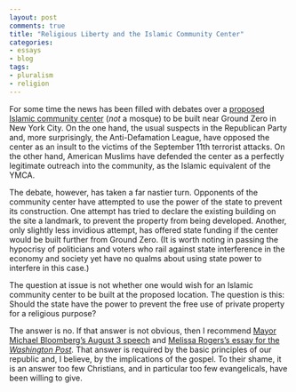 ```yaml
---
layout: post
comments: true
title: "Religious Liberty and the Islamic Community Center"
categories:
- essays
- blog
tags:
- pluralism
- religion
---
```


For some time the news has been filled with debates over a [proposed Islamic community center](http://www.religiondispatches.org/archive/politics/3079/no_space_for_american_islam/) (*not* a mosque) to be built near Ground Zero in New York City. On the one hand, the usual suspects in the Republican Party and, more surprisingly, the Anti-Defamation League, have opposed the center as an insult to the victims of the September 11th terrorist attacks. On the other hand, American Muslims have defended the center as a perfectly legitimate outreach into the community, as the Islamic equivalent of the YMCA.

<!--more-->

The debate, however, has taken a far nastier turn. Opponents of the community center have attempted to use the power of the state to prevent its construction. One attempt has tried to declare the existing building on the site a landmark, to prevent the property from being developed. Another, only slightly less invidious attempt, has offered state funding if the center would be built further from Ground Zero. (It is worth noting in passing the hypocrisy of politicians and voters who rail against state interference in the economy and society yet have no qualms about using state power to interfere in this case.)

The question at issue is not whether one would wish for an Islamic community center to be built at the proposed location. The question is this: Should the state have the power to prevent the free use of private property for a religious purpose?

The answer is no. If that answer is not obvious, then I recommend [Mayor Michael Bloomberg’s August 3 speech](http://www.america.gov/st/texttrans-english/2010/August/20100809155711su0.3215143.html) and [Melissa Rogers’s essay for the *Washington Post*](http://newsweek.washingtonpost.com/onfaith/eboo_patel/2010/08/gods_plan_americas_promise.html)*.* That answer is required by the basic principles of our republic and, I believe, by the implications of the gospel. To their shame, it is an answer too few Christians, and in particular too few evangelicals, have been willing to give.
